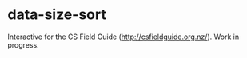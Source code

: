 # data-size-sort
Interactive for the CS Field Guide (http://csfieldguide.org.nz/). Work in progress.
